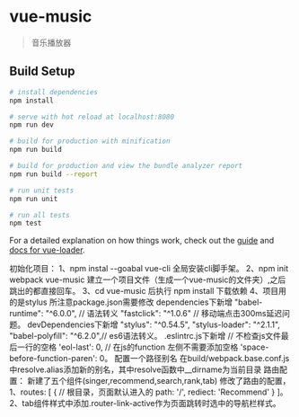 # vue-music

> 音乐播放器

## Build Setup

``` bash
# install dependencies
npm install

# serve with hot reload at localhost:8080
npm run dev

# build for production with minification
npm run build

# build for production and view the bundle analyzer report
npm run build --report

# run unit tests
npm run unit

# run all tests
npm test
```

For a detailed explanation on how things work, check out the [guide](http://vuejs-templates.github.io/webpack/) and [docs for vue-loader](http://vuejs.github.io/vue-loader).

初始化项目：
1、npm instal --goabal vue-cli 全局安装cli脚手架。
2、npm init webpack vue-music 建立一个项目文件（生成一个vue-music的文件夹）,之后跳出的都直接回车。
3、cd vue-music 后执行 npm install 下载依赖
4、项目用的是stylus 所注意package.json需要修改
      dependencies下新增
      "babel-runtime": "^6.0.0", // 语法转义
      "fastclick": "^1.0.6" // 移动端点击300ms延迟问题。
      devDependencies下新增
      "stylus": "^0.54.5",
      "stylus-loader": "^2.1.1",
      "babel-polyfill": "^6.2.0",// es6语法转义。
    .eslintrc.js下新增
      // 不检查js文件最后一行的空格
      'eol-last': 0,
      // 在js的function 左侧不需要添加空格
      'space-before-function-paren': 0。
    配置一个路径别名
    在build/webpack.base.conf.js中resolve.alias添加新的别名，其中resolve函数中__dirname为当前目录
路由配置：
新建了五个组件(singer,recommend,search,rank,tab)
修改了路由的配置，
  1、routes: [
    {
      // 根目录，页面默认进入的
      path: '/',
      rediect: 'Recommend'
    }
  ]。
  2、tab组件样式中添加.router-link-active作为页面跳转时选中的导航栏样式。